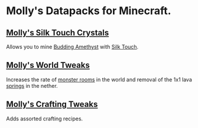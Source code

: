# Molly's Datapacks for Minecraft.

## [Molly's Silk Touch Crystals](https://modrinth.com/datapack/mollys-silk-touch-crystals)
Allows you to mine [Budding Amethyst](https://minecraft.wiki/w/Budding_Amethyst) with [Silk Touch](https://minecraft.fandom.com/wiki/Silk_Touch).
## [Molly's World Tweaks](https://modrinth.com/datapack/mollys-world-tweaks)
Increases the rate of [monster rooms](https://minecraft.wiki/w/Monster_Room) in the world and removal of the 1x1 lava [springs](https://minecraft.wiki/w/Spring) in the nether.
## [Molly's Crafting Tweaks](https://modrinth.com/datapack/mollys-crafting-tweaks)
Adds assorted crafting recipes.
